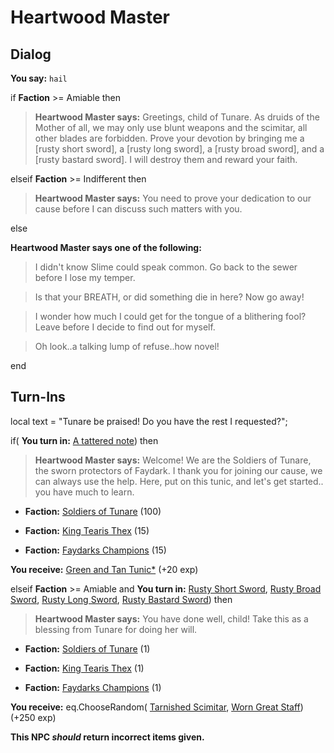 # Heartwood Master
## Dialog

**You say:** `hail`



if **Faction** >= Amiable then



>**Heartwood Master says:** Greetings, child of Tunare. As druids of the Mother of all, we may only use blunt weapons and the scimitar, all other blades are forbidden. Prove your devotion by bringing me a [rusty short sword], a [rusty long sword], a [rusty broad sword], and a [rusty bastard sword]. I will destroy them and reward your faith.


elseif **Faction** >= Indifferent then



>**Heartwood Master says:** You need to prove your dedication to our cause before I can discuss such matters with you.


else



**Heartwood Master says one of the following:**

>I didn't know Slime could speak common.  Go back to the sewer before I lose my temper.

>Is that your BREATH, or did something die in here?  Now go away!

>I wonder how much I could get for the tongue of a blithering fool?  Leave before I decide to find out for myself.

>Oh look..a talking lump of refuse..how novel!

end

## Turn-Ins



local text = "Tunare be praised! Do you have the rest I requested?";



if( **You turn in:** [A tattered note](/item/18786)) then 


>**Heartwood Master says:** Welcome! We are the Soldiers of Tunare, the sworn protectors of Faydark. I thank you for joining our cause, we can always use the help. Here, put on this tunic, and let's get started.. you have much to learn.


* __Faction:__ [Soldiers of Tunare](/faction/310) (100)


* __Faction:__ [King Tearis Thex](/faction/279) (15)


* __Faction:__ [Faydarks Champions](/faction/246) (15)


 **You receive:**  [Green and Tan Tunic*](/item/13537) (+20 exp)

elseif **Faction** >= Amiable and  **You turn in:** [Rusty Short Sword](/item/5013), [Rusty Broad Sword](/item/5016), [Rusty Long Sword](/item/5019), [Rusty Bastard Sword](/item/5022)) then


>**Heartwood Master says:** You have done well, child! Take this as a blessing from Tunare for doing her will.


* __Faction:__ [Soldiers of Tunare](/faction/310) (1)


* __Faction:__ [King Tearis Thex](/faction/279) (1)


* __Faction:__ [Faydarks Champions](/faction/246) (1)


 **You receive:** eq.ChooseRandom( [Tarnished Scimitar](/item/5047), [Worn Great Staff](/item/6012)) (+250 exp)

**This NPC *should* return incorrect items given.**



